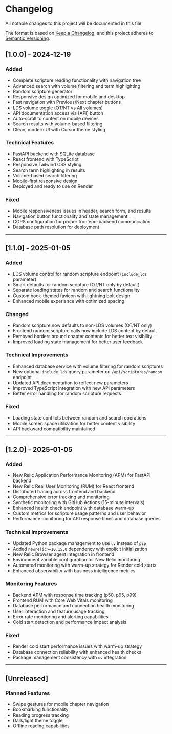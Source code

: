 # Changelog

All notable changes to this project will be documented in this file.

The format is based on [Keep a Changelog](https://keepachangelog.com/en/1.0.0/),
and this project adheres to [Semantic Versioning](https://semver.org/spec/v2.0.0.html).

## [1.0.0] - 2024-12-19

### Added
- Complete scripture reading functionality with navigation tree
- Advanced search with volume filtering and term highlighting
- Random scripture generator
- Responsive design optimized for mobile and desktop
- Fast navigation with Previous/Next chapter buttons
- LDS volume toggle (OT/NT vs All volumes)
- API documentation access via [API] button
- Auto-scroll to content on mobile devices
- Search results with volume-based filtering
- Clean, modern UI with Cursor theme styling

### Technical Features
- FastAPI backend with SQLite database
- React frontend with TypeScript
- Responsive Tailwind CSS styling
- Search term highlighting in results
- Volume-based search filtering
- Mobile-first responsive design
- Deployed and ready to use on Render

### Fixed
- Mobile responsiveness issues in header, search form, and results
- Navigation button functionality and state management
- CORS configuration for proper frontend-backend communication
- Database path resolution for deployment

---

## [1.1.0] - 2025-01-05

### Added
- LDS volume control for random scripture endpoint (`include_lds` parameter)
- Smart defaults for random scripture (OT/NT only by default)
- Separate loading states for random and search functionality
- Custom book-themed favicon with lightning bolt design
- Enhanced mobile experience with optimized spacing

### Changed
- Random scripture now defaults to non-LDS volumes (OT/NT only)
- Frontend random scripture calls now include LDS content by default
- Removed borders around chapter contents for better text visibility
- Improved loading state management for better user feedback

### Technical Improvements
- Enhanced database service with volume filtering for random scriptures
- New optional `include_lds` query parameter on `/api/scriptures/random` endpoint
- Updated API documentation to reflect new parameters
- Improved TypeScript integration with new API parameters
- Better error handling for random scripture requests

### Fixed
- Loading state conflicts between random and search operations
- Mobile screen space utilization for better content visibility
- API backward compatibility maintained

---

## [1.2.0] - 2025-01-05

### Added
- New Relic Application Performance Monitoring (APM) for FastAPI backend
- New Relic Real User Monitoring (RUM) for React frontend
- Distributed tracing across frontend and backend
- Comprehensive error tracking and monitoring
- Synthetic monitoring with GitHub Actions (15-minute intervals)
- Enhanced health check endpoint with database warm-up
- Custom metrics for scripture usage patterns and user behavior
- Performance monitoring for API response times and database queries

### Technical Improvements
- Updated Python package management to use `uv` instead of `pip`
- Added `newrelic>=10.15.0` dependency with explicit initialization
- New Relic Browser agent integration in frontend
- Environment variable configuration for New Relic monitoring
- Automated monitoring with warm-up strategy for Render cold starts
- Enhanced observability with business intelligence metrics

### Monitoring Features
- Backend APM with response time tracking (p50, p95, p99)
- Frontend RUM with Core Web Vitals monitoring
- Database performance and connection health monitoring
- User interaction and feature usage tracking
- Error rate monitoring and alerting capabilities
- Cold start detection and performance impact analysis

### Fixed
- Render cold start performance issues with warm-up strategy
- Database connection reliability with enhanced health checks
- Package management consistency with `uv` integration

---

## [Unreleased]

### Planned Features
- Swipe gestures for mobile chapter navigation
- Bookmarking functionality
- Reading progress tracking
- Dark/light theme toggle
- Offline reading capabilities
